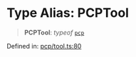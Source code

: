 # Type Alias: PCPTool

> **PCPTool**: *typeof* [`pcp`](../variables/pcp.md)

Defined in: [pcp/tool.ts:80](https://github.com/GeoDaCenter/openassistant/blob/2cb8f20a901f3385efeb40778248119c5e49db78/packages/echarts/src/pcp/tool.ts#L80)
